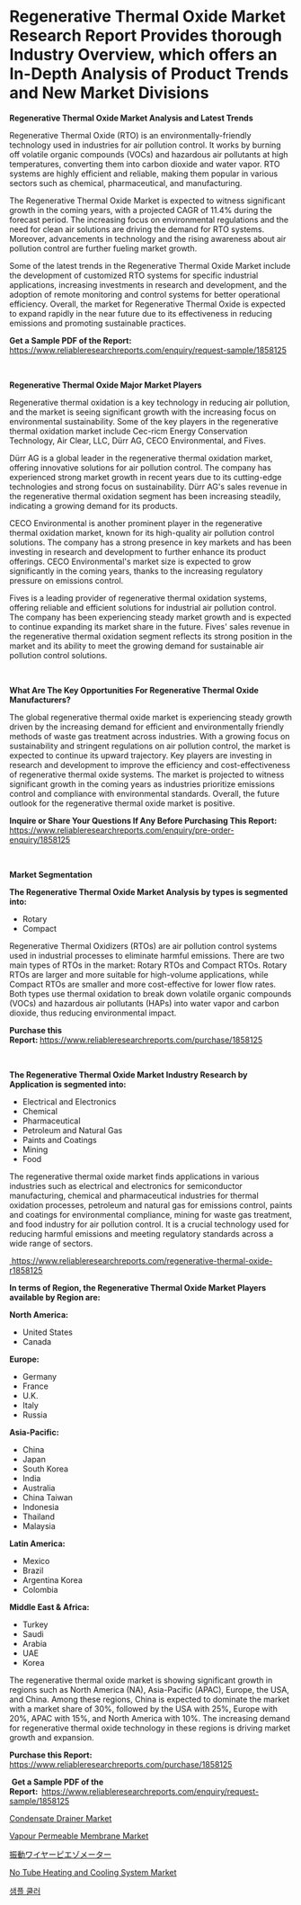<p><h1>Regenerative Thermal Oxide Market Research Report Provides thorough Industry Overview, which offers an In-Depth Analysis of Product Trends and New Market Divisions</h1></p><p><strong>Regenerative Thermal Oxide Market Analysis and Latest Trends</strong></p>
<p><p>Regenerative Thermal Oxide (RTO) is an environmentally-friendly technology used in industries for air pollution control. It works by burning off volatile organic compounds (VOCs) and hazardous air pollutants at high temperatures, converting them into carbon dioxide and water vapor. RTO systems are highly efficient and reliable, making them popular in various sectors such as chemical, pharmaceutical, and manufacturing.</p><p>The Regenerative Thermal Oxide Market is expected to witness significant growth in the coming years, with a projected CAGR of 11.4% during the forecast period. The increasing focus on environmental regulations and the need for clean air solutions are driving the demand for RTO systems. Moreover, advancements in technology and the rising awareness about air pollution control are further fueling market growth.</p><p>Some of the latest trends in the Regenerative Thermal Oxide Market include the development of customized RTO systems for specific industrial applications, increasing investments in research and development, and the adoption of remote monitoring and control systems for better operational efficiency. Overall, the market for Regenerative Thermal Oxide is expected to expand rapidly in the near future due to its effectiveness in reducing emissions and promoting sustainable practices.</p></p>
<p><strong>Get a Sample PDF of the Report:&nbsp;</strong> <a href="https://www.reliableresearchreports.com/enquiry/request-sample/1858125">https://www.reliableresearchreports.com/enquiry/request-sample/1858125</a></p>
<p>&nbsp;</p>
<p><strong>Regenerative Thermal Oxide Major Market Players</strong></p>
<p><p>Regenerative thermal oxidation is a key technology in reducing air pollution, and the market is seeing significant growth with the increasing focus on environmental sustainability. Some of the key players in the regenerative thermal oxidation market include Cec-ricm Energy Conservation Technology, Air Clear, LLC, Dürr AG, CECO Environmental, and Fives.</p><p>Dürr AG is a global leader in the regenerative thermal oxidation market, offering innovative solutions for air pollution control. The company has experienced strong market growth in recent years due to its cutting-edge technologies and strong focus on sustainability. Dürr AG's sales revenue in the regenerative thermal oxidation segment has been increasing steadily, indicating a growing demand for its products.</p><p>CECO Environmental is another prominent player in the regenerative thermal oxidation market, known for its high-quality air pollution control solutions. The company has a strong presence in key markets and has been investing in research and development to further enhance its product offerings. CECO Environmental's market size is expected to grow significantly in the coming years, thanks to the increasing regulatory pressure on emissions control.</p><p>Fives is a leading provider of regenerative thermal oxidation systems, offering reliable and efficient solutions for industrial air pollution control. The company has been experiencing steady market growth and is expected to continue expanding its market share in the future. Fives' sales revenue in the regenerative thermal oxidation segment reflects its strong position in the market and its ability to meet the growing demand for sustainable air pollution control solutions.</p></p>
<p>&nbsp;</p>
<p><strong>What Are The Key Opportunities For Regenerative Thermal Oxide Manufacturers?</strong></p>
<p><p>The global regenerative thermal oxide market is experiencing steady growth driven by the increasing demand for efficient and environmentally friendly methods of waste gas treatment across industries. With a growing focus on sustainability and stringent regulations on air pollution control, the market is expected to continue its upward trajectory. Key players are investing in research and development to improve the efficiency and cost-effectiveness of regenerative thermal oxide systems. The market is projected to witness significant growth in the coming years as industries prioritize emissions control and compliance with environmental standards. Overall, the future outlook for the regenerative thermal oxide market is positive.</p></p>
<p><strong>Inquire or Share Your Questions If Any Before Purchasing This Report:</strong> <a href="https://www.reliableresearchreports.com/enquiry/pre-order-enquiry/1858125">https://www.reliableresearchreports.com/enquiry/pre-order-enquiry/1858125</a></p>
<p>&nbsp;</p>
<p><strong>Market Segmentation</strong></p>
<p><strong>The Regenerative Thermal Oxide Market Analysis by types is segmented into:</strong></p>
<p><ul><li>Rotary</li><li>Compact</li></ul></p>
<p><p>Regenerative Thermal Oxidizers (RTOs) are air pollution control systems used in industrial processes to eliminate harmful emissions. There are two main types of RTOs in the market: Rotary RTOs and Compact RTOs. Rotary RTOs are larger and more suitable for high-volume applications, while Compact RTOs are smaller and more cost-effective for lower flow rates. Both types use thermal oxidation to break down volatile organic compounds (VOCs) and hazardous air pollutants (HAPs) into water vapor and carbon dioxide, thus reducing environmental impact.</p></p>
<p><strong>Purchase this Report:&nbsp;</strong><a href="https://www.reliableresearchreports.com/purchase/1858125">https://www.reliableresearchreports.com/purchase/1858125</a></p>
<p>&nbsp;</p>
<p><strong>The Regenerative Thermal Oxide Market Industry Research by Application is segmented into:</strong></p>
<p><ul><li>Electrical and Electronics</li><li>Chemical</li><li>Pharmaceutical</li><li>Petroleum and Natural Gas</li><li>Paints and Coatings</li><li>Mining</li><li>Food</li></ul></p>
<p><p>The regenerative thermal oxide market finds applications in various industries such as electrical and electronics for semiconductor manufacturing, chemical and pharmaceutical industries for thermal oxidation processes, petroleum and natural gas for emissions control, paints and coatings for environmental compliance, mining for waste gas treatment, and food industry for air pollution control. It is a crucial technology used for reducing harmful emissions and meeting regulatory standards across a wide range of sectors.</p></p>
<p><a href="https://www.reliableresearchreports.com/regenerative-thermal-oxide-r1858125">&nbsp;https://www.reliableresearchreports.com/regenerative-thermal-oxide-r1858125</a></p>
<p><strong>In terms of Region, the Regenerative Thermal Oxide Market Players available by Region are:</strong></p>
<p>
    <p> <strong> North America: </strong>
        <ul>
            <li>United States</li>
            <li>Canada</li>
        </ul>
        </p> 
    <p> <strong> Europe: </strong>
        <ul>
            <li>Germany</li>
            <li>France</li>
            <li>U.K.</li>
            <li>Italy</li>
            <li>Russia</li>
        </ul>
        </p> 
    <p> <strong> Asia-Pacific: </strong>
        <ul>
            <li>China</li>
            <li>Japan</li>
            <li>South Korea</li>
            <li>India</li>
            <li>Australia</li>
            <li>China Taiwan</li>
            <li>Indonesia</li>
            <li>Thailand</li>
            <li>Malaysia</li>
        </ul>
        </p> 
    <p> <strong> Latin America: </strong>
        <ul>
            <li>Mexico</li>
            <li>Brazil</li>
            <li>Argentina Korea</li>
            <li>Colombia</li>
        </ul>
        </p> 
    <p> <strong> Middle East & Africa: </strong>
        <ul>
            <li>Turkey</li>
            <li>Saudi</li>
            <li>Arabia</li>
            <li>UAE</li>
            <li>Korea</li>
        </ul>
    </p>
    </p>
<p><p>The regenerative thermal oxide market is showing significant growth in regions such as North America (NA), Asia-Pacific (APAC), Europe, the USA, and China. Among these regions, China is expected to dominate the market with a market share of 30%, followed by the USA with 25%, Europe with 20%, APAC with 15%, and North America with 10%. The increasing demand for regenerative thermal oxide technology in these regions is driving market growth and expansion.</p></p>
<p><strong>Purchase this Report: </strong><a href="https://www.reliableresearchreports.com/purchase/1858125">https://www.reliableresearchreports.com/purchase/1858125</a></p>
<p>&nbsp;<strong>Get a Sample PDF of the Report:&nbsp;&nbsp;</strong><a href="https://www.reliableresearchreports.com/enquiry/request-sample/1858125">https://www.reliableresearchreports.com/enquiry/request-sample/1858125</a></p>
<p><strong></strong></p>
<p><p><a href="https://github.com/Alonsoolds3wq1d81czn8rbol/Market-Research-Report-List-2/blob/main/condensate-drainer-market.md">Condensate Drainer Market</a></p><p><a href="https://issuu.com/reportprime-2/docs/vapour-permeable-membrane-market-size-2030.pptx">Vapour Permeable Membrane Market</a></p><p><a href="https://github.com/charm854/Market-Research-Report-List-1/blob/main/398200842924.md">振動ワイヤーピエゾメーター</a></p><p><a href="https://github.com/yemakinde/Market-Research-Report-List-2/blob/main/no-tube-heating-and-cooling-system-market.md">No Tube Heating and Cooling System Market</a></p><p><a href="https://github.com/iansanftyord09878/Market-Research-Report-List-1/blob/main/318020839531.md">샘플 쿨러</a></p></p>